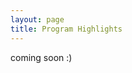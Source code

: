```yaml
---
layout: page
title: Program Highlights
---
```


coming soon :)

<!-- 

// **Note to Self:** This is patterned in conjunction with the rmupap-email-information-response.md! Consider any changes for both documents. 

insert introduction here

and TOC here

{% include program-introduction.md %}

### Genuiness and Honesty

Hmm, genuiness and honesty. Do these attributes both warrant exclusive attention? My 8th grade English teacher would probably argue to never include them in the same phrase, as most would conclude it a redundancy. However, I...

### Principle-Centered Pedagogy

- insert here

### Active and Collaborative Learning  

{% include active-and-collaborative-learning.md %}

### Progressive Experiential Design  

{% include progressive-experiential-design.md %}

### Technology Prowess

- insert here

### Integrated Medical Curricula

{% include integrated-medical-curricula.md %}

### Emphasizing the "Other Four Competencies"

- insert here

### Self-Reflective Practice Portfolio

{% include self-reflective-practice-portfolio.md %}

If you have not done so already, feel free to schedule a brief phone appointment with the **Admissions Office (801.375.5125)**, so any remaining questions you have about the program can be addressed.

Thanks!

RMUoHP Admissions Team


## Additional Details Regarding Accreditation

{% include accreditation-details.md %}

### Implications for RMUoHP-PAP Applicants

{% include accreditation-implications.md %}

### Additional Information

{% include additional-accreditation-information.md %}

-->

